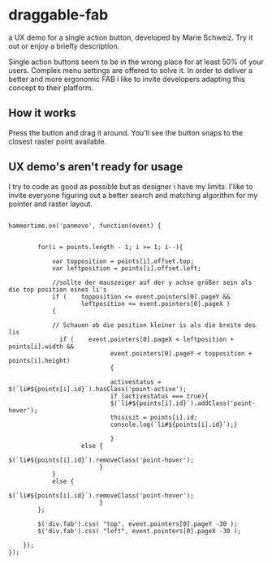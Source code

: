 # draggable-fab

a UX demo for a single action button, developed by Marie Schweiz. Try it out or enjoy a briefly description.

Single action buttons seem to be in the wrong place for at least 50% of your users. Complex menu settings are offered to solve it. In order to deliver a better and more ergonomic FAB i like to invite developers adapting this concept to their platform.

## How it works

Press the button and drag it around. You'll see the button snaps to the closest raster point available.

## UX demo's aren't ready for usage

I try to code as good as possible but as designer i have my limits. I'like to invite everyone figuring out a better search and matching algorithm for my pointer and raster layout.

```

hammertime.on('panmove', function(event) {
    

        for(i = points.length - 1; i >= 1; i--){
            
            var topposition = points[i].offset.top;
            var leftposition = points[i].offset.left;

            //sollte der mauszeiger auf der y achse größer sein als die top position eines li's 
            if (    topposition <= event.pointers[0].pageY && 
                    leftposition <= event.pointers[0].pageX )
            {
            
            // Schauen ob die position kleiner is als die breite des lis
              if (    event.pointers[0].pageX < leftposition + points[i].width && 
                            event.pointers[0].pageY < topposition + points[i].height)
                            {
                            
                            activestatus = $(`li#${points[i].id}`).hasClass('point-active');
                            if (activestatus === true){
                            $(`li#${points[i].id}`).addClass('point-hover');
                            thisisit = points[i].id;
                            console.log(`li#${points[i].id}`);}
   
                            }
                    else {
                            $(`li#${points[i].id}`).removeClass('point-hover');
                         }       
            }
            else {
                            $(`li#${points[i].id}`).removeClass('point-hover');
                         }
        };

        $('div.fab').css( "top", event.pointers[0].pageY -30 );
        $('div.fab').css( "left", event.pointers[0].pageX -30 );
    
    });
});


```